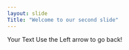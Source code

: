 ```yaml
---
layout: slide
Title: "Welcome to our second slide"
---
```

Your Text
Use the Left arrow to go back!
